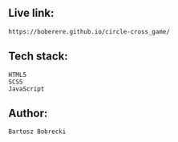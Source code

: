 ## Live link: 
    https://boberere.github.io/circle-cross_game/


## Tech stack:
    HTML5
    SCSS
    JavaScript

## Author:
    Bartosz Bobrecki